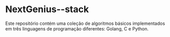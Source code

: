 # NextGenius--stack
Este repositório contém uma coleção de algoritmos básicos implementados em três linguagens de programação diferentes: Golang, C e Python.
